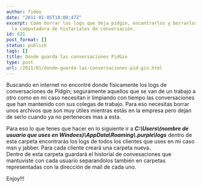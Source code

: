 ```yaml
---
author: fideo
date: "2011-01-05T18:00:47Z"
excerpt: Como borrar los logs que deja pidgin, encontrarlos y borrarlos. Dejar limpia
  la computadora de histariales de conversación.
id: 621
post_format: []
status: publish
tags: []
title: Donde guarda las conversaciones PidGin
type: post
url: /2011/01/donde-guarda-las-conversaciones-pid-gin.html
---
```

Buscando en internet no encontré donde físicamente los logs de conversaciones de Pidgin; seguramente aquellos que se van de un trabajo a otro como en mi caso necesitan ir limpiando con tiempo las conversaciones que han mantenido con sus colegas de trabajo. Para eso necesitas borrar unos archivos que son muy útiles mientras estás en la empresa pero dejan de serlo cuando ya no perteneces mas a esta.

Para eso lo que tenes que hacer en lo siguiente ir a ***C:\\Users\\(nombre de usuario que uses en Windoes)\\AppData\\Roaming\\.purple\\logs*** dentro de esta carpeta encontrarás los logs de todos los clientes que uses en mi caso msn y jabber. Para cada cliente creará una carpeta nueva.  
Dentro de esta carpeta guardará el historíal de convesaciones que mantuviste con cada usuario separandolos también en carpetas representadas con la dirección de mail de cada uno.

Enjoy!!!
